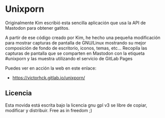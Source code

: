 # Unixporn

Originalmente Kim escribió esta sencilla aplicación que usa la API de Mastodon para obtener gatitos.

A partir de ese código creado por Kim, he hecho una pequeña modificación para mostrar capturas de pantalla de GNU/Linux mostrando su mejor composición de fondo de escritorio, iconos, temas, etc...
Recopila las capturas de pantalla que se comparten en Mastodon con la etiqueta #unixporn y las muestra utilizando el servicio de GitLab Pages

Puedes ver en acción la web en este enlace:
* https://victorhck.gitlab.io/unixporn/


## Licencia

Esta movida está escrita bajo la licencia gnu gpl v3 se libre de copiar, modificar y distribuir. Free as in freedom ;)
